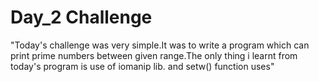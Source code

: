 # Day_2 Challenge

 "Today's challenge was very simple.It was to write a program which can print prime numbers between given range.The only thing i learnt from today's program is use of iomanip lib. and setw() function uses"
